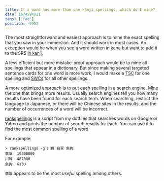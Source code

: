 ```yaml
---
title: If a word has more than one kanji spellings, which do I mine?
date: 1674594011
tags: ['faq']
position: -9952
---
```


The most straightforward and easiest approach
is to mine the exact spelling that you saw in your immersion.
And it should work in most cases.
An exception would be when you see a word written in kana but want to add it to the SRS
[in kanji](should-i-learn-kanji-forms-of-words-usually-written-in-kana.html).

A less efficient but more mistake-proof approach would be to mine all spellings
that appear in a dictionary.
But since making several targeted sentence cards for one word is more work,
I would make a
[TSC](discussing-various-card-templates.html#targeted-sentence-cards)
for one spelling and
[SWCs](discussing-various-card-templates.html#simple-word-cards)
for all other spellings.

A more optimized approach is to put each spelling in a search engine.
Mine the one that brings more results.
Usually search engines tell you how many results have been found for each search term.
When searching, restrict the language to Japanese,
or there will be Chinese sites in the results,
and the number of occurrences of a word will be incorrect.

[rankspellings](https://github.com/tatsumoto-ren/dotfiles/blob/main/.local/bin/rankspellings)
is a script from my dotfiles that searches words on Google or Yahoo
and prints the number of search results for each.
You can use it to find the most common spelling of a word.

For example:

```
> rankspellings -g 川蝉 翡翠 魚狗
翡翠	19300000
川蝉	487000
魚狗	6130
```

`翡翠` appears to be the most *useful* spelling among others.

